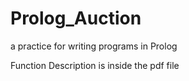 # Prolog_Auction

a practice for writing programs in Prolog

Function Description is inside the pdf file
